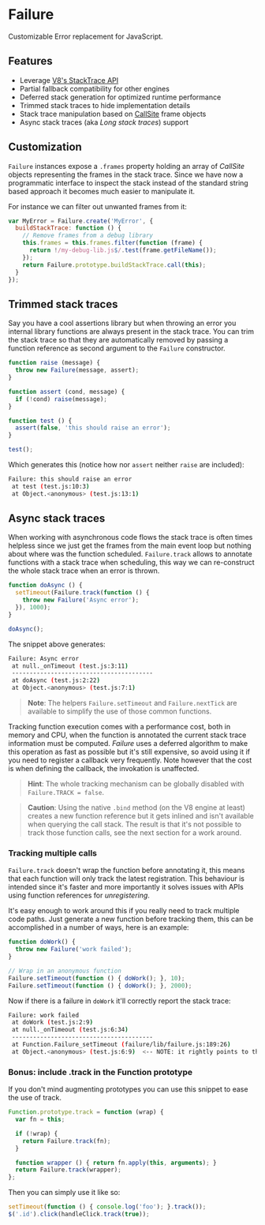 # Failure

Customizable Error replacement for JavaScript.


## Features

- Leverage [V8's StackTrace API](https://code.google.com/p/v8-wiki/wiki/JavaScriptStackTraceApi)
- Partial fallback compatibility for other engines
- Deferred stack generation for optimized runtime performance
- Trimmed stack traces to hide implementation details
- Stack trace manipulation based on [CallSite](lib/call-site.js) frame objects
- Async stack traces (aka *Long stack traces*) support


## Customization

`Failure` instances expose a `.frames` property holding an array of *CallSite*
objects representing the frames in the stack trace. Since we have now a
programmatic interface to inspect the stack instead of the standard string based
approach it becomes much easier to manipulate it.

For instance we can filter out unwanted frames from it:

```js
var MyError = Failure.create('MyError', {
  buildStackTrace: function () {
    // Remove frames from a debug library
    this.frames = this.frames.filter(function (frame) {
      return !/my-debug-lib.js$/.test(frame.getFileName());
    });
    return Failure.prototype.buildStackTrace.call(this);
  }
});
```

## Trimmed stack traces

Say you have a cool assertions library but when throwing an error you internal
library functions are always present in the stack trace. You can trim the stack
trace so that they are automatically removed by passing a function reference
as second argument to the `Failure` constructor.

```js
function raise (message) {
  throw new Failure(message, assert);
}

function assert (cond, message) {
  if (!cond) raise(message);
}

function test () {
  assert(false, 'this should raise an error');
}

test();
```

Which generates this (notice how nor `assert` neither `raise` are included):

```sh
Failure: this should raise an error
 at test (test.js:10:3)
 at Object.<anonymous> (test.js:13:1)
```

## Async stack traces

When working with asynchronous code flows the stack trace is often times helpless
since we just get the frames from the main event loop but nothing about where was
the function scheduled. `Failure.track` allows to annotate functions with a stack
trace when scheduling, this way we can re-construct the whole stack trace when an
error is thrown.

```js
function doAsync () {
  setTimeout(Failure.track(function () {
    throw new Failure('Async error');
  }), 1000);
}

doAsync();
```

The snippet above generates:

```sh
Failure: Async error
 at null._onTimeout (test.js:3:11)
 ----------------------------------------
 at doAsync (test.js:2:22)
 at Object.<anonymous> (test.js:7:1)
```

> **Note**: The helpers `Failure.setTimeout` and `Failure.nextTick` are available
  to simplify the use of those common functions.

Tracking function execution comes with a performance cost, both in memory and CPU,
when the function is annotated the current stack trace information must be
computed. *Failure* uses a deferred algorithm to make this operation as fast as
possible but it's still expensive, so avoid using it if you need to register a
callback very frequently. Note however that the cost is when defining the callback,
the invokation is unaffected.

> **Hint**: The whole tracking mechanism can be globally disabled with
  `Failure.TRACK = false`.

> **Caution**: Using the native `.bind` method (on the V8 engine at least)
  creates a new function reference but it gets inlined and isn't available when
  querying the call stack. The result is that it's not possible to track those
  function calls, see the next section for a work around.

### Tracking multiple calls

`Failure.track` doesn't wrap the function before annotating it, this means that
each function will only track the latest registration. This behaviour is intended
since it's faster and more importantly it solves issues with APIs using function
references for *unregistering*.

It's easy enough to work around this if you really need to track multiple code
paths. Just generate a new function before tracking them, this can be accomplished
in a number of ways, here is an example:

```js
function doWork() {
  throw new Failure('work failed');
}

// Wrap in an anonymous function
Failure.setTimeout(function () { doWork(); }, 10);
Failure.setTimeout(function () { doWork(); }, 2000);
```

Now if there is a failure in `doWork` it'll correctly report the stack trace:

```sh
Failure: work failed
 at doWork (test.js:2:9)
 at null._onTimeout (test.js:6:34)
 ----------------------------------------
 at Function.Failure_setTimeout (failure/lib/failure.js:189:26)
 at Object.<anonymous> (test.js:6:9)  <-- NOTE: it rightly points to the origin
```

### Bonus: include .track in the Function prototype

If you don't mind augmenting prototypes you can use this snippet to ease the use
of track.

```js
Function.prototype.track = function (wrap) {
  var fn = this;

  if (!wrap) {
    return Failure.track(fn);
  }

  function wrapper () { return fn.apply(this, arguments); }
  return Failure.track(wrapper);
};
```

Then you can simply use it like so:

```js
setTimeout(function () { console.log('foo'); }.track());
$('.id').click(handleClick.track(true));
```
